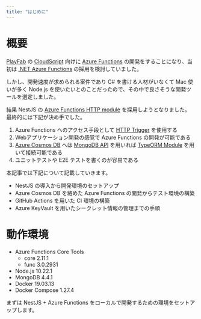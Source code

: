 ```yaml
---
title: "はじめに"
---
```


# 概要

[PlayFab](https://playfab.com/) の [CloudScript](https://docs.microsoft.com/ja-jp/gaming/playfab/features/automation/cloudscript/quickstart) 向けに [Azure Functions](https://azure.microsoft.com/ja-jp/services/functions/) の開発をすることになり、当初は [.NET Azure Functions](https://docs.microsoft.com/ja-jp/azure/azure-functions/functions-dotnet-class-library) の採用を検討していました。

しかし、開発速度が求められる案件であり C# を書ける人材がいなくて Mac 使いが多く Node.js を使いたいとのことだったので、その中で良さそうな開発ツールを選定しました。

結果 NestJS の [Azure Functions HTTP module](https://github.com/nestjs/azure-func-http) を採用しようとなりました。
最終的には下記が決め手でした。

1. Azure Functions へのアクセス手段として [HTTP Trigger](https://docs.microsoft.com/ja-jp/azure/azure-functions/functions-bindings-http-webhook-trigger?tabs=javascript) を使用する
2. Webアプリケーション開発の感覚で Azure Functions の開発が可能である
3. [Azure Cosmos DB](https://docs.microsoft.com/ja-jp/azure/cosmos-db/introduction) へは [MongoDB API](https://docs.microsoft.com/ja-jp/azure/cosmos-db/mongodb-introduction) を用いれば [TypeORM Module](https://github.com/nestjs/typeorm) を用いて接続可能である
4. ユニットテストや E2E テストを書くのが容易である

本記事では下記について記載していきます。

* NestJS の導入から開発環境のセットアップ
* Azure Cosmos DB を絡めた Azure Functions の開発からテスト環境の構築
* GitHub Actions を用いた CI 環境の構築
* Azure KeyVault を用いたシークレット情報の管理までの手順

# 動作環境

* Azure Functions Core Tools
  * core 2.11.1
  * func 3.0.2931
* Node.js 10.22.1
* MongoDB 4.4.1
* Docker 19.03.13
* Docker Compose 1.27.4

まずは NestJS + Azure Functions をローカルで開発するための環境をセットアップします。

